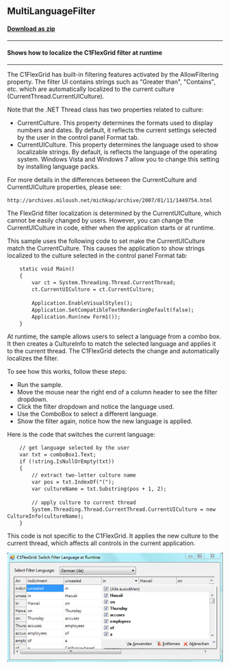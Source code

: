 ## MultiLanguageFilter
#### [Download as zip](https://grapecity.github.io/DownGit/#/home?url=https://github.com/GrapeCity/ComponentOne-WinForms-Samples/tree/master/NetFramework\FlexGrid\CS\MultiLanguageFilter)
____
#### Shows how to localize the C1FlexGrid filter at runtime
____
The C1FlexGrid has built-in filtering features activated by the AllowFiltering property.
The filter UI contains strings such as "Greater than", "Contains", etc. which are automatically localized to the current culture (CurrentThread.CurrentUICulture).

Note that the .NET Thread class has two properties related to culture:

* CurrentCulture. This property determines the formats used to display numbers and dates. By default, it reflects the current settings selected by the user in the control panel Format tab.
* CurrentUICulture. This property determines the language used to show localizable strings.
   By default, is reflects the language of the operating system. Windows Vista and Windows 7 allow you to change this setting by installing language packs.

For more details in the differences between the CurrentCulture and CurrentUICulture properties, please see:

	http://archives.miloush.net/michkap/archive/2007/01/11/1449754.html

The FlexGrid filter localization is determined by the CurrentUICulture, which cannot be easily changed by users.
However, you can change the CurrentUICulture in code, either when the application starts or at runtime.

This sample uses the following code to set make the CurrentUICulture match the CurrentCulture.
This causes the application to show strings localized to the culture selected in the control panel Format tab:

```
    static void Main()
    {
        var ct = System.Threading.Thread.CurrentThread;
        ct.CurrentUICulture = ct.CurrentCulture;

        Application.EnableVisualStyles();
        Application.SetCompatibleTextRenderingDefault(false);
        Application.Run(new Form1());
    }
```
At runtime, the sample allows users to select a language from a combo box.
It then creates a CultureInfo to match the selected language and applies it to the current thread.
The C1FlexGrid detects the change and automatically localizes the filter.

To see how this works, follow these steps:

* Run the sample.
* Move the mouse near the right end of a column header to see the filter dropdown.
* Click the filter dropdown and notice the language used.
* Use the ComboBox to select a different language.
* Show the filter again, notice how the new language is applied.

Here is the code that switches the current language:

```
	// get language selected by the user
    var txt = comboBox1.Text;
    if (!string.IsNullOrEmpty(txt))
    {
		// extract two-letter culture name
        var pos = txt.IndexOf("(");
        var cultureName = txt.Substring(pos + 1, 2);

        // apply culture to current thread
        System.Threading.Thread.CurrentThread.CurrentUICulture = new CultureInfo(cultureName);
	}
```
This code is not specific to the C1FlexGrid. It applies the new culture to the current thread, which affects all controls in the current application.

![screenshot](screenshot.png)
